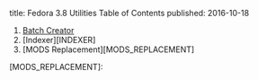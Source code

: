 title: Fedora 3.8 Utilities Table of Contents 
published: 2016-10-18

1.  [Batch Creator][BATCH_CREATOR]
1.  [Indexer][INDEXER] 
1.  [MODS Replacement][MODS_REPLACEMENT]

[BATCH_CREATOR]:
[INDEXER]: 
[MODS_REPLACEMENT]: 
